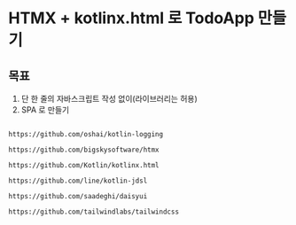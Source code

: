 

# HTMX + kotlinx.html 로 TodoApp 만들기

## 목표

1. 단 한 줄의 자바스크립트 작성 없이(라이브러리는 허용)
2. SPA 로 만들기


```angular2html

https://github.com/oshai/kotlin-logging

https://github.com/bigskysoftware/htmx

https://github.com/Kotlin/kotlinx.html

https://github.com/line/kotlin-jdsl

https://github.com/saadeghi/daisyui

https://github.com/tailwindlabs/tailwindcss


```